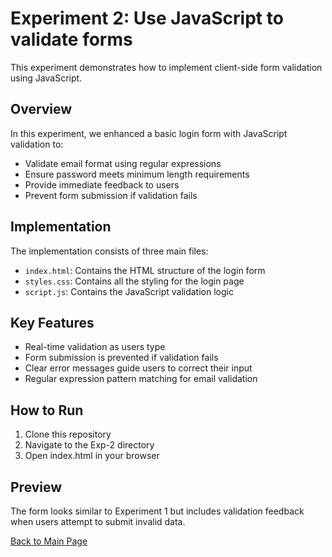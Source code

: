 # Experiment 2: Use JavaScript to validate forms

This experiment demonstrates how to implement client-side form validation using JavaScript.

## Overview

In this experiment, we enhanced a basic login form with JavaScript validation to:
- Validate email format using regular expressions
- Ensure password meets minimum length requirements
- Provide immediate feedback to users
- Prevent form submission if validation fails

## Implementation

The implementation consists of three main files:
- `index.html`: Contains the HTML structure of the login form
- `styles.css`: Contains all the styling for the login page
- `script.js`: Contains the JavaScript validation logic

## Key Features

- Real-time validation as users type
- Form submission is prevented if validation fails
- Clear error messages guide users to correct their input
- Regular expression pattern matching for email validation

## How to Run

1. Clone this repository
2. Navigate to the Exp-2 directory
3. Open index.html in your browser

## Preview

The form looks similar to Experiment 1 but includes validation feedback when users attempt to submit invalid data.

[Back to Main Page](../)